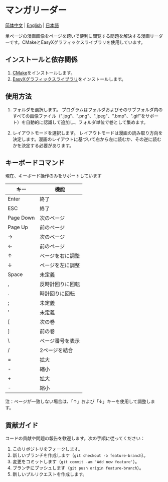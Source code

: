 # マンガリーダー

[简体中文](README_CN.md) | [English](README_EN.md) | [日本語](README_JP.md)

単ページの漫画画像をページを跨いで便利に閲覧する問題を解決する漫画リーダーです。CMakeとEasyXグラフィックスライブラリを使用しています。

## インストールと依存関係

1. [CMake](https://cmake.org/download/)をインストールします。
2. [EasyXグラフィックスライブラリ](http://www.easyx.cn/)をインストールします。

## 使用方法

1. フォルダを選択します。
プログラムはフォルダおよびそのサブフォルダ内のすべての画像ファイル（".jpg"、".png"、".jpeg"、".bmp"、".gif"をサポート）を自動的に認識して追加し、フォルダ単位で巻として集めます。

2. レイアウトモードを選択します。
レイアウトモードは漫画の読み取り方向を決定します。漫画のレイアウトに基づいて右から左に読むか、その逆に読むかを決定する必要があります。

## キーボードコマンド

現在、キーボード操作のみをサポートしています

| キー       | 機能         |
| ---------- | ------------ |
| Enter      | 終了         |
| ESC        | 終了         |
| Page Down  | 次のページ   |
| Page Up    | 前のページ   |
| →          | 次のページ   |
| ←          | 前のページ   |
| ↑          | ページを右に調整 |
| ↓          | ページを左に調整 |
| Space      | 未定義       |
| ,          | 反時計回りに回転 |
| .          | 時計回りに回転 |
| ;          | 未定義       |
| '          | 未定義       |
| [          | 次の巻       |
| ]          | 前の巻       |
| \          | ページ番号を表示 |
| /          | 2ページを結合 |
| =          | 拡大         |
| -          | 縮小         |
| +          | 拡大         |
| -          | 縮小         |

注：ページが一致しない場合は、「↑」および「↓」キーを使用して調整します。

## 貢献ガイド

コードの貢献や問題の報告を歓迎します。次の手順に従ってください：

1. このリポジトリをフォークします。
2. 新しいブランチを作成します（`git checkout -b feature-branch`）。
3. 変更をコミットします（`git commit -am 'Add new feature'`）。
4. ブランチにプッシュします（`git push origin feature-branch`）。
5. 新しいプルリクエストを作成します。